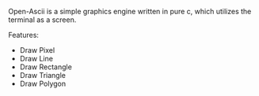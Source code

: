 Open-Ascii is a simple graphics engine written in pure c, which utilizes the terminal as a screen.

Features:
- Draw Pixel
- Draw Line
- Draw Rectangle
- Draw Triangle
- Draw Polygon
